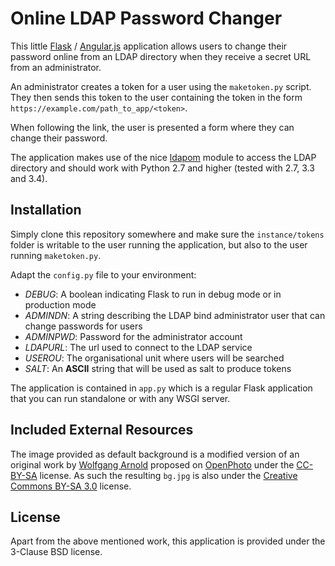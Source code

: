Online LDAP Password Changer
============================

This little [Flask][] / [Angular.js][] application allows users to change their password online from an LDAP directory when they receive a secret URL from an administrator.

An administrator creates a token for a user using the `maketoken.py` script. They then sends this token to the user containing the token in the form `https://example.com/path_to_app/<token>`.

When following the link, the user is presented a form where they can change their password.

The application makes use of the nice [ldapom][] module to access the LDAP directory and should work with Python 2.7 and higher (tested with 2.7, 3.3 and 3.4).

[Flask]: http://flask.pocoo.org/
[Angular.js]: http://angularjs.org/
[ldapom]: https://github.com/HaDiNet/ldapom

Installation
------------

Simply clone this repository somewhere and make sure the `instance/tokens` folder is writable to the user running the application, but also to the user running `maketoken.py`.

Adapt the `config.py` file to your environment:

 - *DEBUG*: A boolean indicating Flask to run in debug mode or in production mode
 - *ADMINDN*: A string describing the LDAP bind administrator user that can change passwords for users
 - *ADMINPWD*: Password for the administrator account
 - *LDAPURL*: The url used to connect to the LDAP service
 - *USEROU*: The organisational unit where users will be searched
 - *SALT*: An **ASCII** string that will be used as salt to produce tokens

The application is contained in `app.py` which is a regular Flask application that you can run standalone or with any WSGI server.

Included External Resources
---------------------------

The image provided as default background is a modified version of an original work by [Wolfgang Arnold][arnie] proposed on [OpenPhoto][] under the [CC-BY-SA][] license. As such the resulting `bg.jpg` is also under the [Creative Commons BY-SA 3.0][CC-BY-SA] license.

[arnie]: http://openphoto.net/user/profile/arnie
[OpenPhoto]: http://openphoto.net/
[CC-BY-SA]: https://creativecommons.org/licenses/by-sa/3.0/

License
-------

Apart from the above mentioned work, this application is provided under the 3-Clause BSD license.
